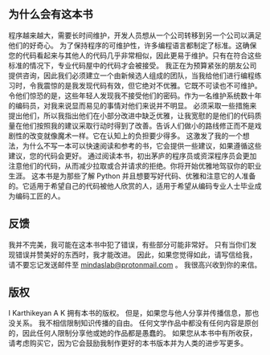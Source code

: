 ## 为什么会有这本书
程序越来越大，需要长时间维护，开发人员想从一个公司转移到另一个公司以满足他们的好奇心。
为了保持程序的可维护性，许多编程语言都制定了标准。这确保您的代码看起来与其他人的代码几乎非常相似，因此更易于维护。只有在符合这些标准的情况下，专业代码屋中的代码才会被接受。
我正在为预算紧张的朋友公司提供咨询，因此我们必须建立一个由新候选人组成的团队，当我给他们进行编程练习时，令我震惊的是我发现代码有效，但它绝对不优雅。它既不可读也不可维护。令他们惊恐的是，这些年轻人发现我不接受他们的密码。作为一名维护系统数十年的编码员，对我来说显而易见的事情对他们来说并不明显。
必须采取一些措施来提出他们，所以我指出他们在小部分改进中缺乏优雅，让我宽慰的是他们的代码质量在他们按照我的建议采取行动时得到了改善。告诉人们做小的路线修正而不是戏剧性的改变就像魔术一样。它在认知上的负担要少得多。
这激发了我的一个想法，为什么不写一本可以快速阅读和参考的书，它会提供一些建议，如果遵循这些建议，您的代码会更好。
通过阅读本书，初出茅庐的程序员或资深程序员会更加注意他们的代码，从而减少拉取或合并请求的拒绝。你将开始优雅地驾驭你的职业生涯。
这本书是为那些了解 Python 并且想要写好代码、优雅和注意它的人准备的。它适用于希望自己的代码被他人欣赏的人，适用于希望从编码专业人士毕业成为编码工匠的人。

## 反馈

我并不完美，我可能在这本书中犯了错误，有些部分可能非常好。 只有当你们发现错误并赞美好的东西时，我才能改进。 因此，如果您觉得如此，请写信给我，请不要忘记发送邮件至 mindaslab@protonmail.com 。 我很高兴收到你的来信。

## 版权

I Karthikeyan A K 拥有本书的版权。 但是，如果您与他人分享并传播信息，那也没关系。 我不相信限制知识传播的自由。 任何文学作品中都没有任何内容是原创的，因此任何人限制分享他或她的作品都是愚蠢的。 如果您从本书中有所收获，请考虑购买它，因为它会鼓励我制作更好的本书版本并为人类的进步写更多。

